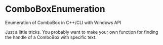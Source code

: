 # ComboBoxEnumeration
Enumeration of ComboBox in C++/CLI with Windows API

Just a little tricks. You probably want to make your own function for finding the handle of a ComboBox with specific text.
